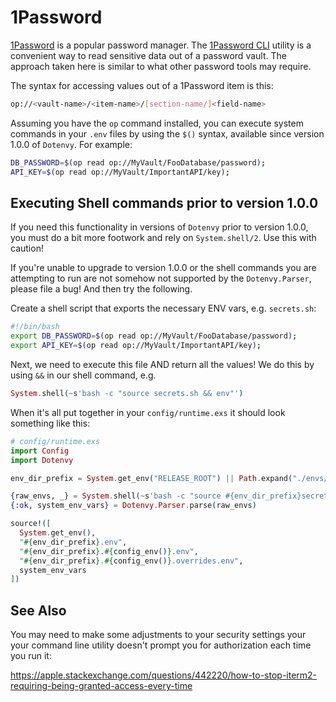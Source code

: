 # 1Password

[1Password](https://1password.com/) is a popular password manager. The [1Password CLI](https://developer.1password.com/docs/cli/get-started/) utility is a convenient way to read sensitive data out of a password vault.  The approach taken here is similar to what other password tools may require.

The syntax for accessing values out of a 1Password item is this:

```sh
op://<vault-name>/<item-name>/[section-name/]<field-name>
```

Assuming you have the `op` command installed, you can execute system commands in your `.env` files by using the `$()` syntax, available since version 1.0.0 of `Dotenvy`.  For example:

```sh
DB_PASSWORD=$(op read op://MyVault/FooDatabase/password);
API_KEY=$(op read op://MyVault/ImportantAPI/key);
```

## Executing Shell commands prior to version 1.0.0

If you need this functionality in versions of `Dotenvy` prior to version 1.0.0, you must do a bit more footwork and rely on `System.shell/2`.  Use this with caution!

If you're unable to upgrade to version 1.0.0 or the shell commands you are attempting to run are not somehow not supported by the `Dotenvy.Parser`, please file a bug! And then try the following.

Create a shell script that exports the necessary ENV vars, e.g. `secrets.sh`:

```sh
#!/bin/bash
export DB_PASSWORD=$(op read op://MyVault/FooDatabase/password);
export API_KEY=$(op read op://MyVault/ImportantAPI/key);
```

Next, we need to execute this file AND return all the values!  We do this by using `&&` in our shell command, e.g.

```elixir
System.shell(~s'bash -c "source secrets.sh && env"')
```

When it's all put together in your `config/runtime.exs` it should look something like this:

```elixir
# config/runtime.exs
import Config
import Dotenvy

env_dir_prefix = System.get_env("RELEASE_ROOT") || Path.expand("./envs/") <> "/"

{raw_envs, _} = System.shell(~s'bash -c "source #{env_dir_prefix}secrets.sh && env"')
{:ok, system_env_vars} = Dotenvy.Parser.parse(raw_envs)

source!([
  System.get_env(),
  "#{env_dir_prefix}.env",
  "#{env_dir_prefix}.#{config_env()}.env",
  "#{env_dir_prefix}.#{config_env()}.overrides.env",
  system_env_vars
])
```

## See Also

You may need to make some adjustments to your security settings your your command line utility doesn't prompt you for authorization each time you run it:

<https://apple.stackexchange.com/questions/442220/how-to-stop-iterm2-requiring-being-granted-access-every-time>
